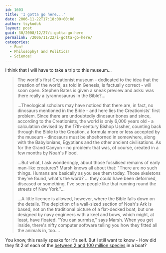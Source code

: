 ```yaml
---
id: 1603
title: 'I gotta go here...'
date: 2006-11-22T17:18:00+00:00
author: tsykoduk
layout: post
guid: 30/2008/12/27/i-gotta-go-here
permalink: /2006/11/22/i-gotta-go-here/
categories:
  - Fun!
  - Philosophy! and Politics!
  - Science!
---
```

I think that I will have to take a trip to this museum...


<blockquote>The world's first Creationist museum - dedicated to the idea that the creation of the world, as told in Genesis, is factually correct - will soon open. Stephen Bates is given a sneak preview and asks: was there really a tyrannosaurus in the Bible?...

...Theological scholars may have noticed that there are, in fact, no dinosaurs mentioned in the Bible - and here lies the Creationists' first problem. Since there are undoubtedly dinosaur bones and since, according to the Creationists, the world is only 6,000 years old - a calculation devised by the 17th-century Bishop Ussher, counting back through the Bible to the Creation, a formula more or less accepted by the museum - dinosaurs must be shoehorned in somewhere, along with the Babylonians, Egyptians and the other ancient civilisations. As for the Grand Canyon - no problem: that was, of course, created in a few months by Noah's Flood.


...But what, I ask wonderingly, about those fossilised remains of early man-like creatures? Marsh knows all about that: "There are no such things. Humans are basically as you see them today. Those skeletons they've found, what's the word? ... they could have been deformed, diseased or something. I've seen people like that running round the streets of New York."...


...A little licence is allowed, however, where the Bible falls down on the details. The depiction of a wall-sized section of Noah's Ark is based, not on the traditional picture of a flat-decked boat, but one designed by navy engineers with a keel and bows, which might, at least, have floated. "You can surmise," says Marsh. When you get inside, there's nifty computer software telling you how they fitted all the animals in, too....</blockquote>


You know, this really speaks for it's self. But I still want to know - How did they fit 2 of each of the <a href="http://hypertextbook.com/facts/2003/FelixNisimov.shtml">between 2 and 100 million species</a> in a boat?